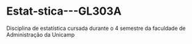 # Estat-stica---GL303A
Disciplina de estatística cursada durante o 4 semestre da faculdade de Administração da Unicamp
